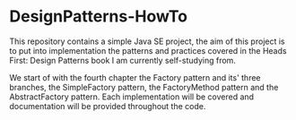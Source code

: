 # DesignPatterns-HowTo
This repository contains a simple Java SE project, the aim of this project is to put into implementation the patterns and practices covered in the Heads First: Design Patterns book I am currently self-studying from.

We start of with the fourth chapter the Factory pattern and its' three branches, the SimpleFactory pattern, the FactoryMethod pattern and the AbstractFactory pattern. Each implementation will be covered and documentation will be provided throughout the code.
